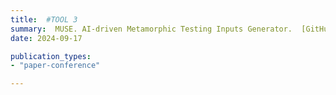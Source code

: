 ```yaml
---
title:  #TOOL 3
summary:  MUSE. AI-driven Metamorphic Testing Inputs Generator.  [GitHub](https://github.com/Trust4AI/MUSE)) # SHORT DESCRIPTION
date: 2024-09-17

publication_types: 
- "paper-conference"

---
```



